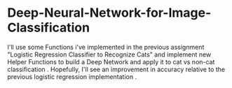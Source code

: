 # Deep-Neural-Network-for-Image-Classification
I'll use some Functions i've implemented in the previous assignment "Logistic Regression Classifier to Recognize Cats" and implement new Helper Functions to build a Deep Network and apply it to cat vs non-cat classification . Hopefully, I'll see an improvement in accuracy relative to the previous logistic regression implementation .

